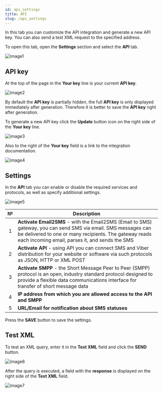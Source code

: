 ```yaml
---
id: api_settings
title: API
slug: /api_settings
---
```


In this tab you can customize the API integration and generate a new API key. You can also send a test XML request to the specified address.

To open this tab, open the **Settings** section and select the **API** tab.

![image1](/img/instruction/sms/settings/api_settings/image1.png)

## API key

At the top of the page in the **Your key** line is your current **API key**.

![image2](/img/instruction/sms/settings/api_settings/image2.png)

By default the **API key** is partially hidden, the full **API key** is only displayed immediately after generation. Therefore it is better to save the **API key** right after generation.

To generate a new API key click the **Update** button icon on the right side of the **Your key** line.

![image3](/img/instruction/sms/settings/api_settings/image3.png)

Also to the right of the **Your key** field is a link to the integration documentation.

![image4](/img/instruction/sms/settings/api_settings/image4.png)

## Settings

In the **API** tab you can enable or disable the required services and protocols, as well as specify additional settings.

![image5](/img/instruction/sms/settings/api_settings/image5.png)

|  №  | Description |
| :-: | ----------- |
| 1 | **Activate Email2SMS** - with the Email2SMS (Email to SMS) gateway, you can send SMS via email. SMS messages can be delivered to one or many recipients. The gateway reads each incoming email, parses it, and sends the SMS |
| 2 | **Activate API** - using API you can connect SMS and Viber distribution for your website or software via such protocols as JSON, HTTP or XML POST |
| 3 | **Activate SMPP** - the Short Message Peer to Peer (SMPP) protocol is an open, industry standard protocol designed to provide a flexible data communications interface for transfer of short message data |
| 4 | **IP address from which you are allowed access to the API and SMPP** |
| 5 | **URL/Email for notification about SMS statuses** |

Press the **SAVE** button to save the settings.

## Test XML

To test an XML query, enter it in the **Text XML** field and click the **SEND** button.

![image6](/img/instruction/sms/settings/api_settings/image6.png)

After the query is executed, a field with the **response** is displayed on the right side of the **Text XML** field.

![image7](/img/instruction/sms/settings/api_settings/image7.png)

